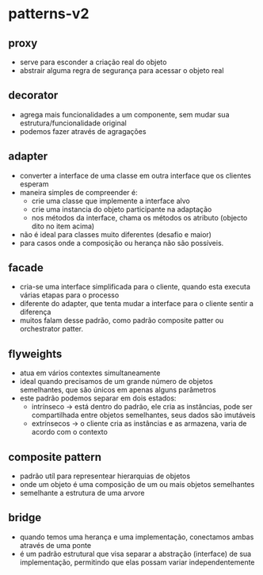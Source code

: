 # patterns-v2

## proxy
- serve para esconder a criação real do objeto
- abstrair alguma regra de segurança para acessar o objeto real

## decorator
- agrega mais funcionalidades a um componente, sem mudar sua estrutura/funcionalidade original
- podemos fazer através de agragações

## adapter
- converter a interface de uma classe em outra interface que os clientes esperam
- maneira simples de compreender é:
  - crie uma classe que implemente a interface alvo
  - crie uma instancia do objeto participante na adaptação
  - nos métodos da interface, chama os métodos os atributo (objecto dito no item acima)
- não é ideal para classes muito diferentes (desafio e maior)
- para casos onde a composição ou herança não são possíveis.

## facade
- cria-se uma interface simplificada para o cliente, quando esta executa várias etapas para o processo
- diferente do adapter, que tenta mudar a interface para o cliente sentir a diferença
- muitos falam desse padrão, como padrão composite patter ou orchestrator patter.

## flyweights
- atua em vários contextes simultaneamente
- ideal quando precisamos de um grande número de objetos semelhantes, que são únicos em apenas alguns parâmetros
- este padrão podemos separar em dois estados:
  - intrínseco -> está dentro do padrão, ele cria as instâncias, pode ser compartilhada entre objetos semelhantes, seus dados são imutáveis
  - extrínsecos -> o cliente cria as instâncias e as armazena, varia de acordo com o contexto

## composite pattern
- padrão utíl para representear hierarquias de objetos
- onde um objeto é uma composição de um ou mais objetos semelhantes
- semelhante a estrutura de uma arvore

## bridge
- quando temos uma herança e uma implementação, conectamos ambas através de uma ponte
- é um padrão estrutural que visa separar a abstração (interface) de sua implementação, permitindo que elas possam variar independentemente